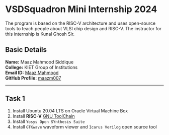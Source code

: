 #  VSDSquadron Mini Internship 2024

The program is based on the RISC-V architecture and uses open-source tools to teach people about VLSI chip design and RISC-V. The instructor for this internship is Kunal Ghosh Sir.

##  Basic Details

**Name:** Maaz Mahmood Siddique  
**College:** KIET Group of Institutions  
**Email ID:** [Maaz Mahmood](maazms999@gmail.com)  
**GitHub Profile:** [maazm007](https://github.com/maazm007)

----------------------------------------------------------------------------------------------------------------

##  Task 1
1. Install Ubuntu 20.04 LTS on Oracle Virtual Machine Box
2. Install **RISC-V** [GNU ToolChain](https://github.com/riscv-collab/riscv-gnu-toolchain)
3. Install ```Yosys Open SYnthesis Suite``` 
4. Install ```GTKwave``` waveform viewer and ```Icarus Verilog``` open source tool
